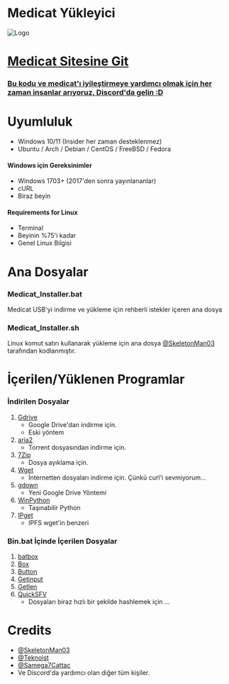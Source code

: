 # Medicat Yükleyici
![Logo](icon.png)

# [Medicat Sitesine Git](https://medicatusb.com/)

### [Bu kodu ve medicat'ı iyileştirmeye yardımcı olmak için her zaman insanlar arıyoruz, Discord'da gelin :D](https://url.medicatusb.com/discord)

# Uyumluluk
* Windows 10/11 (Insider her zaman desteklenmez)
* Ubuntu / Arch / Debian / CentOS / FreeBSD / Fedora

#### Windows için Gereksinimler
* Windows 1703+ (2017'den sonra yayınlananlar)
* cURL
* Biraz beyin

#### Requirements for Linux
* Terminal
* Beyinin %75'i kadar
* Genel Linux Bilgisi

# Ana Dosyalar
### Medicat_Installer.bat
Medicat USB'yi indirme ve yükleme için rehberli istekler içeren ana dosya

### Medicat_Installer.sh
Linux komut satırı kullanarak yükleme için ana dosya
[@SkeletonMan03](https://github.com/SkeletonMan03) tarafından kodlanmıştır.

# İçerilen/Yüklenen Programlar

  ### İndirilen Dosyalar
  
  1. [Gdrive](https://github.com/prasmussen/gdrive)
      * Google Drive'dan indirme için.
      * Eski yöntem
  2. [aria2](https://github.com/aria2/aria2)
      * Torrent dosyasından indirme için.
  3. [7Zip](https://www.7-zip.org/)
      * Dosya ayıklama için.
  4. [Wget](https://eternallybored.org/misc/wget/)
      * İnternetten dosyaları indirme için. Çünkü curl'i sevmiyorum...
  5. [gdown](https://github.com/wkentaro/gdown)
      * Yeni Google Drive Yöntemi
  6. [WinPython](https://winpython.github.io/)
      * Taşınabilir Python
  7. [IPget](https://github.com/ipfs/ipget)
      * IPFS wget'in benzeri
      
      
  ### Bin.bat İçinde İçerilen Dosyalar
  1. [batbox](https://github.com/TheBATeam/BATBOX-An-Awesome-Batch-Plugin)
  2. [Box](https://github.com/TheBATeam/Box-Function-2.0)
  3. [Button](https://github.com/TheBATeam/Button-Function-2.0-by-Kvc)
  4. [Getinput](https://github.com/TheBATeam/GetInput-By-Aacini)
  5. [Getlen](https://github.com/TheBATeam/Getlen-Function-2.0-by-Kvc)
  6. [QuickSFV](http://www.quicksfv.org/)
      * Dosyaları biraz hızlı bir şekilde hashlemek için ...

# Credits
* [@SkeletonMan03](https://github.com/SkeletonMan03)
* [@Teknoist](https://github.com/Teknoist)
* [@Samega7Cattac](https://github.com/Samega7Cattac)
* Ve Discord'da yardımcı olan diğer tüm kişiler.

